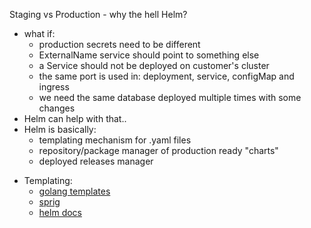 
  Staging vs Production - why the hell Helm?

* what if:
  * production secrets need to be different
  * ExternalName service should point to something else
  * a Service should not be deployed on customer's cluster
  * the same port is used in: deployment, service, configMap and ingress
  * we need the same database  deployed multiple times with some changes
* Helm can help with that..
* Helm is basically:
  * templating mechanism for .yaml files
  * repository/package manager of production ready "charts"
  * deployed releases manager

- Templating:
  - [golang templates](https://golang.org/pkg/text/template/)
  - [sprig](http://masterminds.github.io/sprig/)
  - [helm docs](https://helm.sh/docs/intro/quickstart/)
